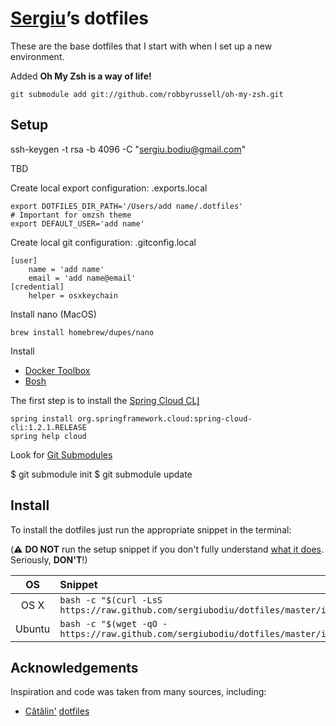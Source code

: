 # [Sergiu](https://github.com/sergiubodiu)’s dotfiles

These are the base dotfiles that I start with when I set up a
new environment.

Added __Oh My Zsh is a way of life!__

    git submodule add git://github.com/robbyrussell/oh-my-zsh.git

## Setup

ssh-keygen -t rsa -b 4096 -C "sergiu.bodiu@gmail.com"

TBD

Create local export configuration: .exports.local

    export DOTFILES_DIR_PATH='/Users/add name/.dotfiles'
    # Important for omzsh theme
    export DEFAULT_USER='add name'

Create local git configuration: .gitconfig.local

    [user]
        name = 'add name'
        email = 'add name@email'
    [credential]
        helper = osxkeychain

Install nano (MacOS)

    brew install homebrew/dupes/nano

Install
   * [Docker Toolbox](https://www.docker.com/products/docker-toolbox)
   * [Bosh](http://bosh.io)

The first step is to install the [Spring Cloud CLI](https://github.com/spring-cloud/spring-cloud-cli)̨

    spring install org.springframework.cloud:spring-cloud-cli:1.2.1.RELEASE
    spring help cloud

Look for [Git Submodules](.gitmodules)

$ git submodule init
$ git submodule update

## Install

To install the dotfiles just run the appropriate snippet in the
terminal:

(:warning: **DO NOT** run the setup snippet if you don't fully
understand [what it does](main.sh). Seriously, **DON'T**!)

| OS | Snippet |
|:---:|:---|
| OS X | `bash -c "$(curl -LsS https://raw.github.com/sergiubodiu/dotfiles/master/install/main.sh)"` |
| Ubuntu | `bash -c "$(wget -qO - https://raw.github.com/sergiubodiu/dotfiles/master/install/main.sh)"` |

## Acknowledgements

Inspiration and code was taken from many sources, including:

* [Cătălin'](https://github.com/alrra)
  [dotfiles](https://github.com/alrra/dotfiles)

